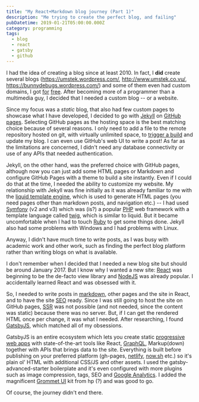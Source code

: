 ```yaml
---
title: "My React+Markdown blog journey (Part 1)"
description: "Me trying to create the perfect blog, and failing"
pubDatetime: 2019-01-21T05:00:00.000Z
category: programming
tags:
  - blog
  - react
  - gatsby
  - github
---
```


I had the idea of creating a blog since at least 2010. In fact, I **did** create
several blogs (<https://umstek.wordpress.com/>, <http://www.umstek.co.vu/>,
<https://bunnydebugs.wordpress.com/>) and some of them even had custom domains,
I got [for](https://codotvu.co/ "co.vu")
[free](https://www.freenom.com/en/index.html?lang=en "Freenom"). After becoming
more of a programmer than a multimedia guy, I decided that I needed a custom
blog -- or a website.

Since my focus was a _static_ blog, that also had few custom pages to showcase
what I have developed, I decided to go with [Jekyll](https://jekyllrb.com/)
on [GitHub pages](https://pages.github.com/). Selecting GitHub pages as the
hosting space is the best matching choice because of several reasons. I only
need to add a file to the remote repository hosted on git, with virtually
unlimited space, to [trigger a build](https://travis-ci.org/ "Travis-CI") and
update my blog. I can even use GitHub's web UI to write a post! As far as the
limitations are concerned, I didn't need any database connectivity or use of
any APIs that needed authentication.

Jekyll, on the other hand, was the preferred choice with GitHub pages, although
now you can just add some HTML pages or Markdown and configure GitHub Pages
with a theme to build a site instantly. Even if I could do that at the time, I
needed the ability to customize my website. My relationship with Jekyll was
fine initially as it was already familiar to me with the
[liquid template engine](https://shopify.github.io/liquid/), which is used to
generate HTML pages (you need pages other than markdown posts, and navigation
etc.) -- I had used [Symfony](https://symfony.com/) (v2 and v3) which was (is?)
a popular [PHP](https://secure.php.net/manual/en/intro-whatis.php) web
framework with a template language called [twig](https://twig.symfony.com/),
which is similar to liquid. But it became uncomfortable when I had to touch
[Ruby](https://www.ruby-lang.org/en/) to get some things done. Jekyll also had
some problems with Windows and I had problems with Linux.

Anyway, I didn't have much time to write posts, as I was busy with academic
work and other work, such as finding the perfect blog platform rather than
writing blogs on what is available.

I don't remember when I decided that I needed a new blog site but should be
around January 2017. But I know why I wanted a new site:
[React](https://reactjs.org/) was beginning to be the de-facto view library and
[NodeJS](https://nodejs.org/en/) was already popular. I accidentally learned
React and was obsessed with it.

So, I needed to write posts in
[markdown](https://en.wikipedia.org/wiki/Markdown), other pages and the site in
React, and to have the site
[SEO](https://en.wikipedia.org/wiki/Search_engine_optimization) ready. Since I
was still going to host the site on GitHub pages,
[SSR](https://alligator.io/react/server-side-rendering/) was not possible
(and not needed, since the content was static) because there was no server.
But, if I can get the rendered HTML once per change, it was what I needed.
After researching, I found [GatsbyJS](https://www.gatsbyjs.org/), which matched
all of my obsessions.

GatsbyJS is an entire ecosystem which lets you create static
[progressive web apps](https://developers.google.com/web/progressive-web-apps/)
with state-of-the-art tools like React, [GraphQL](https://graphql.org/),
Markup(down) together with APIs that brings data to the site. Everything is
built before publishing on your preferred platform (gh-pages,
[netlify](https://www.netlify.com/), [now.sh](https://zeit.co/now) etc.) so
it's plain ol' HTML with additional CSS/JS and other assets. I used the
gatsby-advanced-starter boilerplate and it's even configured with more plugins
such as image compression, tags, SEO and
[Google Analytics](https://analytics.google.com/analytics/web/). I added the
magnificent [Grommet UI](https://v1.grommet.io/) kit from hp (?) and was good to
go.

Of course, the journey didn't end there.

